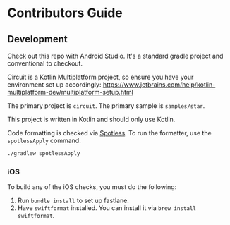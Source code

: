 # Contributors Guide

## Development

Check out this repo with Android Studio. It's a standard gradle project and conventional to
checkout.

Circuit is a Kotlin Multiplatform project, so ensure you have your environment set up 
accordingly: https://www.jetbrains.com/help/kotlin-multiplatform-dev/multiplatform-setup.html

The primary project is `circuit`. The primary sample is `samples/star`.

This project is written in Kotlin and should only use Kotlin.

Code formatting is checked via [Spotless](https://github.com/diffplug/spotless). To run the
formatter, use the `spotlessApply` command.

```bash
./gradlew spotlessApply
```

### iOS

To build any of the iOS checks, you must do the following:
1. Run `bundle install` to set up fastlane.
2. Have `swiftformat` installed. You can install it via `brew install swiftformat`.